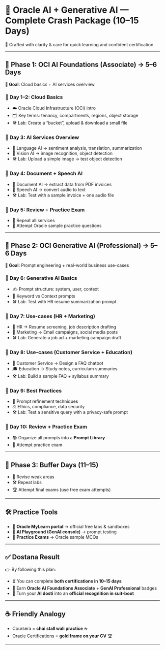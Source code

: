 # 🎯 Oracle AI + Generative AI — Complete Crash Package (10–15 Days)

🌸 Crafted with clarity & care for quick learning and confident certification.

---

## 🌟 Phase 1: OCI AI Foundations (Associate) → 5–6 Days

**🎯 Goal**: Cloud basics + AI services overview

### 🔹 Day 1–2: Cloud Basics
- ☁️ Oracle Cloud Infrastructure (OCI) intro  
- 🗂️ Key terms: tenancy, compartments, regions, object storage  
- 🛠️ Lab: Create a “bucket”, upload & download a small file  

### 🔹 Day 3: AI Services Overview
- 📝 Language AI → sentiment analysis, translation, summarization  
- 👀 Vision AI → image recognition, object detection  
- 🛠️ Lab: Upload a simple image → test object detection  

### 🔹 Day 4: Document + Speech AI
- 📑 Document AI → extract data from PDF invoices  
- 🎤 Speech AI → convert audio to text  
- 🛠️ Lab: Test with a sample invoice + one audio file  

### 🔹 Day 5: Review + Practice Exam
- 🔄 Repeat all services  
- 📝 Attempt Oracle sample practice questions  

---

## 🌟 Phase 2: OCI Generative AI (Professional) → 5–6 Days

**🎯 Goal**: Prompt engineering + real-world business use-cases

### 🔹 Day 6: Generative AI Basics
- ✍️ Prompt structure: system, user, context  
- 🔑 Keyword vs Context prompts  
- 🛠️ Lab: Test with HR resume summarization prompt  

### 🔹 Day 7: Use-cases (HR + Marketing)
- 💼 HR → Resume screening, job description drafting  
- 📢 Marketing → Email campaigns, social media posts  
- 🛠️ Lab: Generate a job ad + marketing campaign draft  

### 🔹 Day 8: Use-cases (Customer Service + Education)
- 🤖 Customer Service → Design a FAQ chatbot  
- 🎓 Education → Study notes, curriculum summaries  
- 🛠️ Lab: Build a sample FAQ + syllabus summary  

### 🔹 Day 9: Best Practices
- 🔧 Prompt refinement techniques  
- ⚖️ Ethics, compliance, data security  
- 🛠️ Lab: Test a sensitive query with a privacy-safe prompt  

### 🔹 Day 10: Review + Practice Exam
- 📚 Organize all prompts into a **Prompt Library**  
- 📝 Attempt practice exam  

---

## 🌟 Phase 3: Buffer Days (11–15)

- 🔄 Revise weak areas  
- 🛠️ Repeat labs  
- 🏆 Attempt final exams (use free exam attempts)  

---

## 🛠️ Practice Tools

- 📌 **Oracle MyLearn portal** → official free labs & sandboxes  
- 🧪 **AI Playground (GenAI console)** → prompt testing  
- 📝 **Practice Exams** → Oracle sample MCQs  

---

## ✅ Dostana Result

👉 By following this plan:  
- ⏳ You can complete **both certifications in 10–15 days**  
- 🏅 Earn **Oracle AI Foundations Associate** + **GenAI Professional** badges  
- 🌸 Turn your **AI dosti** into an **official recognition in suit-boot**  

---

## ☕ Friendly Analogy

- Coursera = **chai stall wali practice** ☕  
- Oracle Certifications = **gold frame on your CV** 🏆  

---
